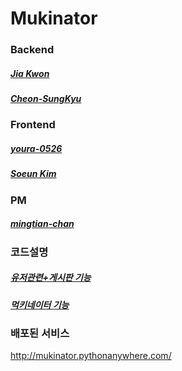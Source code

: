 # Mukinator

### Backend
##### [Jia Kwon](https://github.com/jia5232)
##### [Cheon-SungKyu](https://github.com/mumat0103)

### Frontend
##### [youra-0526](https://github.com/youra-0526)
##### [Soeun Kim](https://github.com/silver0108)

### PM
##### [mingtian-chan](https://github.com/mingtian-chan)

### 코드설명
##### [유저관련+게시판 기능](https://star-peanuts.tistory.com/43)
##### [먹키네이터 기능](https://star-peanuts.tistory.com/44)

### 배포된 서비스
http://mukinator.pythonanywhere.com/

